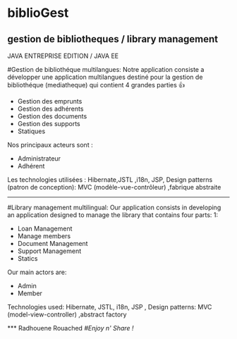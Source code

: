 # biblioGest
gestion de bibliotheques / library management 
------------------------------
JAVA ENTREPRISE EDITION / JAVA EE


#Gestion de bibliothéque multilangues: 
Notre application consiste a développer une application multilangues destiné pour la gestion de bibliothéque (mediatheque) qui contient 4 grandes parties  :+1:  

* Gestion des emprunts 
* Gestion des adhérents 
* Gestion des documents 
* Gestion des supports
* Statiques

 Nos principaux acteurs sont : 
* Administrateur
* Adhérent

Les technologies utilisées : 
Hibernate,JSTL ,i18n, JSP, Design patterns (patron de conception): MVC (modèle-vue-contrôleur) ,fabrique abstraite

***********************************************************************

#Library management multilingual:
Our application consists in developing an application designed to manage the library that contains four parts: 1:

* Loan Management
* Manage members
* Document Management
* Support Management
* Statics

Our main actors are:
* Admin
* Member

Technologies used:
Hibernate, JSTL, i18n, JSP , Design patterns: MVC (model-view-controller) ,abstract factory

*** Radhouene Rouached
*#Enjoy n' Share !*
